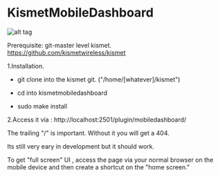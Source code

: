 # KismetMobileDashboard

![alt tag](https://pbs.twimg.com/media/DS6zKQjVoAAxvW1.jpg:small)

Prerequisite: git-master level kismet. https://github.com/kismetwireless/kismet

1.Installation.

 - git clone into the kismet git. ("/home/[whatever]/kismet") 
                    
- cd into kismetmobiledashboard

- sudo make install

2.Access it via : http://localhost:2501/plugin/mobiledashboard/

The trailing "/" is important. Without it you will get a 404.

Its still very eary in development but it should work.

To get "full screen" UI , access the page via your normal browser on the mobile device and then create a shortcut on the "home screen."
